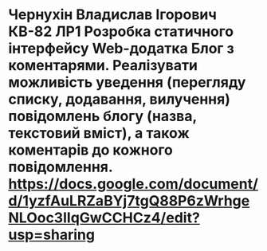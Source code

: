# Чернухін Владислав Ігорович КВ-82 ЛР1 Розробка статичного інтерфейсу Web-додатка Блог з коментарями. Реалізувати можливість уведення (перегляду списку, додавання, вилучення) повідомлень блогу (назва, текстовий вміст), а також коментарів до кожного повідомлення. https://docs.google.com/document/d/1yzfAuLRZaBYj7tgQ88P6zWrhgeNLOoc3lIqGwCCHCz4/edit?usp=sharing
